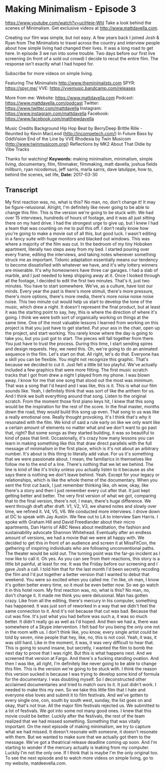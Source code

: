 # Making Minimalism - Episode 3
https://www.youtube.com/watch?v=uciHeje-WhI
Take a look behind the scenes of Minimalism. Get exclusive videos at http://www.mattdavella.com.

Creating our film was simple, but not easy. A few years back I joined Josh & Ryan from The Minimalists to travel across the country and interview people about how simple living had changed their lives. It was a long road to get here. In episode 3 we run into some trouble. Two days before our first live screening (in front of a sold out crowd) I decide to recut the entire film. The response isn't exactly what I had hoped for.

Subscribe for more videos on simple living.

Featuring
The Minimalists http://www.theminimalists.com
SPYR:  https://spyr.me/
VVE:  https://vvemusic.bandcamp.com/releases

More from me:
Website:  https://www.mattdavella.com
Podcast:  https://www.mattdavella.com/podcast
Twitter: https://www.twitter.com/mattdavella
Instagram: https://www.instagram.com/mattdavella
Facebook: https://www.facebook.com/matthewdavella

Music Credits
Background Hip Hop Beat by BerryDeep
Brittle Rille - Reunited by Kevin MacLeod (http://incompetech.com/)
In Future Bass by OddVision
End of the Line by VVE
Rhodesia by Twin Musicom (http://www.twinmusicom.org/)
Reflections by MK2
About That Oldie by Vibe Tracks

Thanks for watching!
**Keywords:** making minimalism, minimalism, simple living, documentary, film, filmmaker, filmmaking, matt davella, joshua fields millburn, ryan nicodemus, jeff sarris, marla sarris, dave latulippe, how to, behind the scenes, set life, 
**Date:** 2017-03-30

## Transcript
 My first reaction was, no, what is this? No man, no, don't change it! It may be figure-relusional. Alright, I'm definitely like never going to be able to change this film. This is the version we're going to be stuck with. We had over 15 interviews, hundreds of hours of footage, and it was all just sitting there on my hard drive. I had the strongest urge to give up, but I knew I had a team that was counting on me to pull this off. I don't really know how you're going to make a movie out of all this, but good luck. I wasn't editing in a fancy suite with huge monitors and blacked out windows. This was where a majority of the film was cut. In the bedroom of my tiny Hoboken apartment, literally two steps away from my bed. I started pouring over every frame, editing the interviews, and taking notes whenever something struck me as important. Tidonic adaptation essentially means our tendency to become dissatisfied with whatever we have, and it's why lottery winners are miserable. It's why homeowners have three car garages. I had a slab of marble, and I just needed to keep shipping away at it. Once I looked through all the footage, I decided to edit the first two minutes. That's it, just two minutes. You have to start somewhere. We've, as a culture, have lost our minds. Every year the past is there's more stimuli, there's more pressure, there's more options, there's more media, there's more noise noise noise noise. This two minute cut would help us start to develop the tone of the music, which drew a night. It doesn't represent the final product, but at least it was the starting point to say, hey, this is where the direction of where it's going. I think we were both sort of organically working on things at the same time. One of the most valuable lessons I learned from working on this project is that you just have to get started. Put your ass in the chair, open up the project, and start working. You rarely know where the day is going to take you, but you just got to start. The pieces will fall together from there. You just have to trust the process. During this time, I start sending spires and design requests. Hey, we need this. Oh, we're going to do an animated sequence in the film. Let's start on that. All right, let's do that. Everyone has a skill you can be flexible. You might not recognize this graphic. That's because we decided to cut it. Just felt a little bit too playful. We've actually included a few graphics that were more fitting. The first music scratch tracks that I got from drew a night I played from my phone. I was blown away. I know for me that one song that stood out the most was minimum. That was a song that I'd heard and I was like, this is it. This is what our film sounds like. Yeah, I definitely think that was sort of like the anthem for us. And I think we built everything around that song. Listen to the original scratch. From the moment those first piano keys hit, I knew that this song would be the inspiration for the rest of the score. In the final master, months down the road, they would build this song up even. That song to us was like a really emotional one. Really thought provoking. It's I think that's why it resonated with the film. We kind of said a rule early on like we only want like a certain amount of elements no matter what and we don't want to go past that, right? But some songs as they started building, it was so beautiful to kind of pass that limit. Occasionally, it's crazy how many lessons you can learn in making something like this that draw direct parallels with the full message of minimalism in the first place, which is it's not about an arbitrary number. It's about is this thing to literally add value. For us it's something that we were passionate about. I mean, the familiarics in themselves like follow me to the end of a line. There's nothing that we let we behind. The line is kind of like it's tricky unless you actually listen to it because as she says there is nothing we don't leave behind. Yeah. Except for your legacy or relationships, which is like the whole theme of the documentary. When you sent the first cut back, I just remember thinking like, oh wow, okay, like there's a story and then I just remember every cut after that. It just kept getting better and better. The very first version of what we got, comparing that to the final version, there's not, I mean, there's huge difference. We went through draft after draft. V1, V2, V3, we shared notes and slowly over time, we refined it. V4, V5, V6. We conducted more interviews. I drove down at DC to speak with Jay Austin. We flew out to LA to interview Sam Harris. I spoke with Graham Hill and David Freedlander about their micro apartments, Dan Harris of ABC News about meditation, the fashion and sustainability advocate Shannon Whitehead. Eventually after an endless amount of versions, we had a movie that we were all happy with. We decided to get this in front of an audience and screen it at MissFitCon, the gathering of inspiring individuals who are following unconventional paths. The theater would be sold out. The turning point was the far-go incident as I now like to call it. Oh yes. As you can see from their reactions, this story is a little bit painful, at least for me. It was the Friday before our screening and I gave Josh a call. I told him that for the last month I'd been secretly recoding the film and I'd put together a better version that I wanted to debut that weekend. You were so excited when you called me. I'm like, oh man, I know it's gotten better every time, so it must be even better now. So we go watch it in this hotel room. My first reaction was, no, what is this? No man, no, don't change it. It made me think you were delusional. Man has gotten crazy. Like from all the editing, there's mercury in his computer, something has happened. It was just sort of reworked in a way that we didn't feel the same connection to it. And it's not because that cut was bad. Because that cut was fine. It's just what you had before was such a, it was so much better. It didn't really go as well as I'd hoped. And then we had a, there was somewhere of a Skype intervention. I felt bad for you being the only one not in the room with us. I don't think like, you know, every single artist could be told by seven, nine people that hey, like, no, this is not cool. Yeah, it was, it was still hard. Like in the moment, it was, it was very difficult to hear that. This is going to sound insane, but secretly, I wanted the film to bomb the next day to prove that I was right. But this is what happens next. And we screened that version at Fargo. And there's a fucking standing ovation. And then I was like, all right, I'm definitely like never going to be able to change this film. This is the version we're going to be stuck with. I think the reason this version sucked is because I was trying to develop some kind of formula for the documentary. I was doubting myself. So I deconstructed other acclaimed documentaries and tried to match ours to it. It just didn't work. I needed to make this my own. So we take this little film that I hate and everyone else loves and submit it to film festivals. And we've gotten to every single one, con, south by south west, sunday, the list goes on and okay, that's not true. All the major film festivals rejected us. We submitted to a lot of festivals. We got into some not many good ones. I knew that this movie could be better. Luckily after the festivals, the rest of the team realized that we had missed something. Something that was vitally important. On the next episode of making minimalism, we try to capture what we had missed. It doesn't resonate with someone, it doesn't resonate with them. But we wanted to make sure that we actually got them to the message. We've got a theatrical release deadline coming up soon. And I'm starting to wonder if the mercury actually is leaking from my computer. Luckily I'm not the only one. If I think that is maybe I'm the only original too. To see the next episode and to watch more videos on simple living, go to my website, matdeevella.com.
